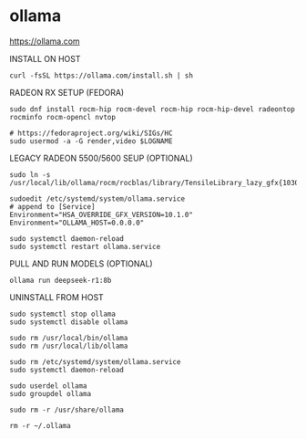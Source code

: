 # ollama

https://ollama.com

INSTALL ON HOST
```shell
curl -fsSL https://ollama.com/install.sh | sh
```

RADEON RX SETUP (FEDORA)
```shell
sudo dnf install rocm-hip rocm-devel rocm-hip rocm-hip-devel radeontop rocminfo rocm-opencl nvtop

# https://fedoraproject.org/wiki/SIGs/HC
sudo usermod -a -G render,video $LOGNAME
```

LEGACY RADEON 5500/5600 SEUP (OPTIONAL)
```shell
sudo ln -s /usr/local/lib/ollama/rocm/rocblas/library/TensileLibrary_lazy_gfx{1030,1010}.dat

sudoedit /etc/systemd/system/ollama.service
# append to [Service]
Environment="HSA_OVERRIDE_GFX_VERSION=10.1.0"
Environment="OLLAMA_HOST=0.0.0.0"

sudo systemctl daemon-reload
sudo systemctl restart ollama.service
```

PULL AND RUN MODELS (OPTIONAL)
```shell
ollama run deepseek-r1:8b
```

UNINSTALL FROM HOST
```shell
sudo systemctl stop ollama
sudo systemctl disable ollama

sudo rm /usr/local/bin/ollama
sudo rm /usr/local/lib/ollama

sudo rm /etc/systemd/system/ollama.service
sudo systemctl daemon-reload

sudo userdel ollama
sudo groupdel ollama

sudo rm -r /usr/share/ollama

rm -r ~/.ollama
```

